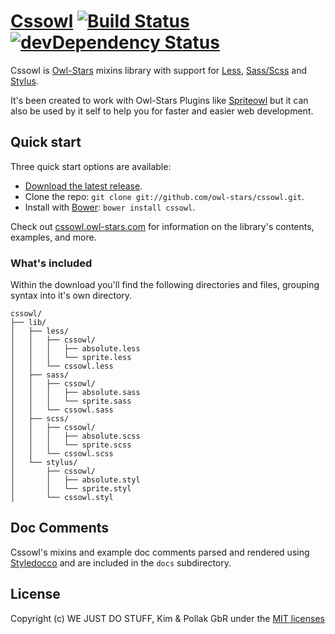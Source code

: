 # [Cssowl](http://cssowl.owl-stars.com) [![Build Status](https://travis-ci.org/owl-stars/cssowl.png?branch=master)](https://travis-ci.org/owl-stars/cssowl) [![devDependency Status](https://david-dm.org/owl-stars/cssowl/dev-status.png)](https://david-dm.org/owl-stars/cssowl#info=devDependencies)


Cssowl is [Owl-Stars](http://www.owl-stars.com) mixins library with support for [Less](http://lesscss.org), [Sass/Scss](http://sass-lang.com/) and [Stylus](http://learnboost.github.io/stylus/).

It's been created to work with Owl-Stars Plugins like [Spriteowl](http://spriteowl.owl-stars.com) but it can also be used by it self to help you for faster and easier web development.

## Quick start

Three quick start options are available:

* [Download the latest release](https://github.com/owl-stars/cssowl/releases).
* Clone the repo: `git clone git://github.com/owl-stars/cssowl.git`.
* Install with [Bower](http://bower.io): `bower install cssowl`.

Check out [cssowl.owl-stars.com](http://cssowl.owl-stars.com) for information on the library's contents, examples, and more.

### What's included

Within the download you'll find the following directories and files, grouping syntax into it's own directory.

```
cssowl/
├── lib/
│   ├── less/
│   │   ├── cssowl/
│   │   │   ├── absolute.less
│   │   │   └── sprite.less
│   │   └── cssowl.less
│   ├── sass/
│   │   ├── cssowl/
│   │   │   ├── absolute.sass
│   │   │   └── sprite.sass
│   │   └── cssowl.sass
│   ├── scss/
│   │   ├── cssowl/
│   │   │   ├── absolute.scss
│   │   │   └── sprite.scss
│   │   └── cssowl.scss
│   └── stylus/
│       ├── cssowl/
│       │   ├── absolute.styl
│       │   └── sprite.styl
│       └── cssowl.styl
```

## Doc Comments

Cssowl's mixins and example doc comments parsed and rendered using [Styledocco](http://jacobrask.github.io/styledocco/) and are included in the `docs` subdirectory.

## License
Copyright (c) WE JUST DO STUFF, Kim & Pollak GbR under the [MIT licenses](https://github.com/owl-stars/cssowl/blob/master/LICENSE)
